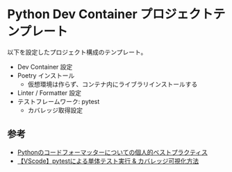 # Python Dev Container プロジェクトテンプレート

以下を設定したプロジェクト構成のテンプレート。

* Dev Container 設定
* Poetry インストール
    * 仮想環境は作らず、コンテナ内にライブラリインストールする
* Linter / Formatter 設定
* テストフレームワーク: pytest
    * カバレッジ取得設定

## 参考

* [Pythonのコードフォーマッターについての個人的ベストプラクティス](https://qiita.com/sin9270/items/85e2dab4c0144c79987d)
* [【VScode】pytestによる単体テスト実行 & カバレッジ可視化方法](https://qiita.com/moshi/items/21a6ff0a20cd840f71ea)